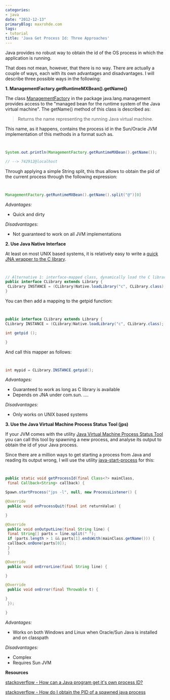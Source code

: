 ```yaml
---
categories:
- java
date: "2012-12-13"
primaryBlog: maxrohde.com
tags:
- tutorial
title: 'Java Get Process Id: Three Approaches'
---
```


Java provides no robust way to obtain the id of the OS process in which the application is running.

That does not mean, however, that there is no way. There are actually a couple of ways, each with its own advantages and disadvantages. I will describe three possible ways in the following:

**1\. ManagementFactory.getRuntimeMXBean().getName()**

The class [ManagementFactory](http://docs.oracle.com/javase/6/docs/api/java/lang/management/ManagementFactory.html) in the package java.lang.management provides access to the "managed bean for the runtime system of the Java virtual machine". The getName() method of this class is described as:

> Returns the name representing the running Java virtual machine.

This name, as it happens, contains the process id in the Sun/Oracle JVM implementation of this methods in a format such as.

```java


System.out.println(ManagementFactory.getRuntimeMXBean().getName());

// --> 742912@localhost

```

Through applying a simple String split, this thus allows to obtain the pid of the current process through the following expression:

```java


ManagementFactory.getRuntimeMXBean().getName().split("@")[0]

```

_Advantages:_

- Quick and dirty

_Disadvantages:_

- Not guaranteed to work on all JVM implementations

**2\. Use Java Native Interface**

At least on most UNIX based systems, it is relatively easy to write a [quick JNA wrapper to the C library](http://jna.java.net/javadoc/overview-summary.html#library-mapping).

```java


// Alternative 1: interface-mapped class, dynamically load the C library
public interface CLibrary extends Library {
 CLibrary INSTANCE = (CLibrary)Native.loadLibrary("c", CLibrary.class);
}

```

You can then add a mapping to the getpid function:

```java


public interface CLibrary extends Library {
CLibrary INSTANCE = (CLibrary)Native.loadLibrary("c", CLibrary.class);

int getpid ();

}

```

And call this mapper as follows:

```java


int mypid = CLibrary.INSTANCE.getpid();

```

_Advantages:_

- Guaranteed to work as long as C library is available
- Depends on JNA under com.sun. ....

_Disadvantages:_

- Only works on UNIX based systems

**3\. Use the Java Virtual Machine Process Status Tool (jps)**

If your JVM comes with the utility [Java Virtual Machine Process Status Tool](http://docs.oracle.com/javase/1.5.0/docs/tooldocs/share/jps.html) you can call this tool by spawning a new process, and analyse its output to obtain the id of your Java process.

Since there are a million ways to get starting a process from Java and reading its output wrong, I will use the utility [java-start-process](https://github.com/mxro/java-start-process) for this:

```java


public static void getProcessId(final Class<?> mainClass,
 final Callback<String> callback) {

Spawn.startProcess("jps -l", null, new ProcessListener() {

@Override
 public void onProcessQuit(final int returnValue) {

}

@Override
 public void onOutputLine(final String line) {
 final String[] parts = line.split(" ");
 if (parts.length > 1 && parts[1].endsWith(mainClass.getName())) {
 callback.onDone(parts[0]);
 }
 }

@Override
 public void onErrorLine(final String line) {

}

@Override
 public void onError(final Throwable t) {

}
 });

}

```

_Advantages:_

- Works on both Windows and Linux when Oracle/Sun Java is installed and on classpath

_Disadvantages:_

- Complex
- Requires Sun JVM

**Resources**

[stackoverflow - How can a Java program get it's own process ID?](http://stackoverflow.com/questions/35842/how-can-a-java-program-get-its-own-process-id)

[stackoverflow - How do I obtain the PID of a spawned java process](http://stackoverflow.com/questions/7834270/how-do-i-obtain-the-pid-of-a-spawned-java-process)

[](http://stackoverflow.com/questions/7834270/how-do-i-obtain-the-pid-of-a-spawned-java-process)